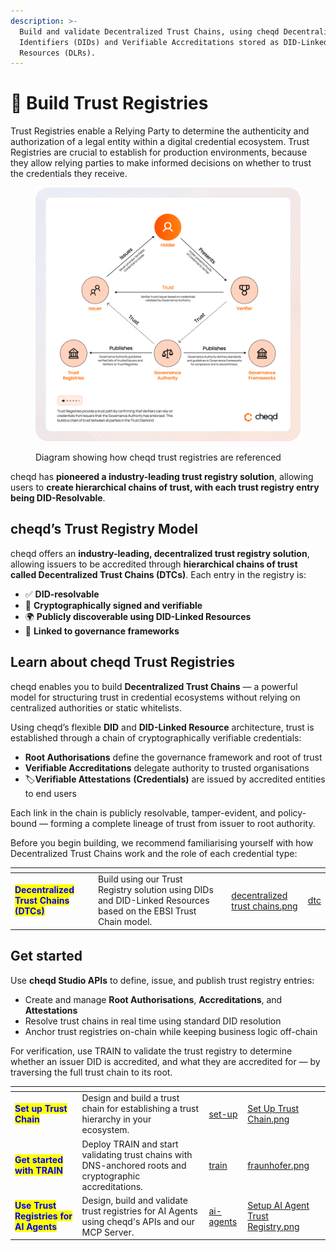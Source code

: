 ```yaml
---
description: >-
  Build and validate Decentralized Trust Chains, using cheqd Decentralized
  Identifiers (DIDs) and Verifiable Accreditations stored as DID-Linked
  Resources (DLRs).
---
```


# 🤝 Build Trust Registries

Trust Registries enable a Relying Party to determine the authenticity and authorization of a legal entity within a digital credential ecosystem. Trust Registries are crucial to establish for production environments, because they allow relying parties to make informed decisions on whether to trust the credentials they receive.

<figure><img src="../../.gitbook/assets/Introduction to Trust Registries.png" alt=""><figcaption><p>Diagram showing how cheqd trust registries are referenced</p></figcaption></figure>

cheqd has **pioneered a industry-leading trust registry solution**, allowing users to **create hierarchical chains of trust, with each trust registry entry being DID-Resolvable**.

## cheqd’s Trust Registry Model

cheqd offers an **industry-leading, decentralized trust registry solution**, allowing issuers to be accredited through **hierarchical chains of trust called Decentralized Trust Chains (DTCs)**. Each entry in the registry is:

* ✅ **DID-resolvable**
* 📜 **Cryptographically signed and verifiable**
* 🌍 **Publicly discoverable using DID-Linked Resources**
* 🔗 **Linked to governance frameworks**

## Learn about cheqd Trust Registries

cheqd enables you to build **Decentralized Trust Chains** — a powerful model for structuring trust in credential ecosystems without relying on centralized authorities or static whitelists.

Using cheqd’s flexible **DID** and **DID-Linked Resource** architecture, trust is established through a chain of cryptographically verifiable credentials:

* **Root Authorisations** define the governance framework and root of trust
* **Verifiable Accreditations** delegate authority to trusted organisations
* 🏷**Verifiable Attestations** **(Credentials)** are issued by accredited entities to end users

Each link in the chain is publicly resolvable, tamper-evident, and policy-bound — forming a complete lineage of trust from issuer to root authority.

Before you begin building, we recommend familiarising yourself with how Decentralized Trust Chains work and the role of each credential type:

<table data-card-size="large" data-view="cards"><thead><tr><th></th><th></th><th></th><th data-hidden data-card-cover data-type="files"></th><th data-hidden data-card-target data-type="content-ref"></th></tr></thead><tbody><tr><td><mark style="color:blue;"><strong>Decentralized Trust Chains (DTCs)</strong></mark></td><td>Build using our Trust Registry solution using DIDs and DID-Linked Resources based on the EBSI Trust Chain model.</td><td></td><td><a href="../../.gitbook/assets/decentralized trust chains.png">decentralized trust chains.png</a></td><td><a href="dtc/">dtc</a></td></tr></tbody></table>

## Get started

Use **cheqd Studio APIs** to define, issue, and publish trust registry entries:

* Create and manage **Root Authorisations**, **Accreditations**, and **Attestations**
* Resolve trust chains in real time using standard DID resolution
* Anchor trust registries on-chain while keeping business logic off-chain

For verification, use TRAIN to validate the trust registry to determine whether an issuer DID is accredited, and what they are accredited for — by traversing the full trust chain to its root.&#x20;

<table data-card-size="large" data-view="cards"><thead><tr><th></th><th></th><th data-hidden data-card-target data-type="content-ref"></th><th data-hidden data-card-cover data-type="files"></th></tr></thead><tbody><tr><td><mark style="color:blue;"><strong>Set up Trust Chain</strong></mark></td><td>Design and build a trust chain for establishing a trust hierarchy in your ecosystem.</td><td><a href="set-up/">set-up</a></td><td><a href="../../.gitbook/assets/Set Up Trust Chain.png">Set Up Trust Chain.png</a></td></tr><tr><td><mark style="color:blue;"><strong>Get started with TRAIN</strong></mark></td><td>Deploy TRAIN and start validating trust chains with DNS-anchored roots and cryptographic accreditations.</td><td><a href="train/">train</a></td><td><a href="../../.gitbook/assets/fraunhofer.png">fraunhofer.png</a></td></tr><tr><td><mark style="color:blue;"><strong>Use Trust Registries for AI Agents</strong></mark></td><td>Design, build and validate trust registries for AI Agents using cheqd's APIs and our MCP Server.</td><td><a href="../../getting-started/ai-agents/">ai-agents</a></td><td><a href="../../.gitbook/assets/Setup AI Agent Trust Registry.png">Setup AI Agent Trust Registry.png</a></td></tr></tbody></table>
